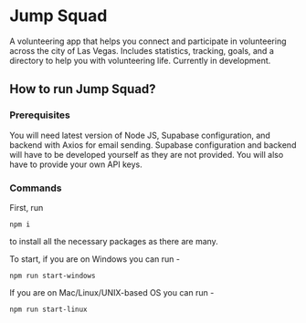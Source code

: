 # Jump Squad

A volunteering app that helps you connect and participate in volunteering across the city of Las Vegas. Includes statistics, tracking, goals, and a directory to help you with volunteering life. Currently in development.

## How to run Jump Squad?

### Prerequisites
You will need latest version of Node JS, Supabase configuration, and backend with Axios for email sending.
Supabase configuration and backend will have to be developed yourself as they are not provided.
You will also have to provide your own API keys.

### Commands

First, run
```
npm i
```
to install all the necessary packages as there are many.

To start, if you are on Windows you can run -
```
npm run start-windows
```
If you are on Mac/Linux/UNIX-based OS you can run -
```
npm run start-linux
```